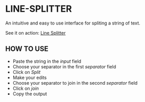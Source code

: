 # LINE-SPLITTER

An intuitive and easy to use interface for spliting a string of text.

See it on action: [Line Splitter](https://vikcch.github.io/line-splitter/)

## HOW TO USE

* Paste the string in the _input_ field
* Choose your separator in the first _separator_ field
* Click on _Split_
* Make your edits
* Choose your separator to join in the second _separator_ field
* Click on _join_
* Copy the output
